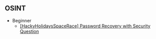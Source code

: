 ## OSINT
- Beginner
  - [[HackyHolidaysSpaceRace] Password Recovery with Security Question](https://github.com/Rookie441/CTF/blob/main/Storage/Writeups/Hacky_Holidays_Space_Race_Writeup.md#members-only)
